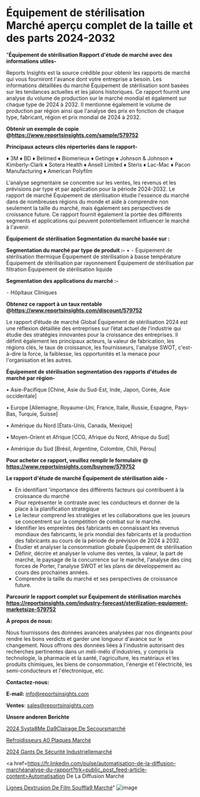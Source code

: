 # Équipement de stérilisation Marché aperçu complet de la taille et des parts 2024-2032

"<strong>Équipement de stérilisation Rapport d'étude de marché avec des informations utiles-</strong>

Reports Insights est la source crédible pour obtenir les rapports de marché qui vous fourniront l'avance dont votre entreprise a besoin. Les informations détaillées du marché Équipement de stérilisation sont basées sur les tendances actuelles et les jalons historiques. Ce rapport fournit une analyse du volume de production sur le marché mondial et également sur chaque type de 2024 à 2032. Il mentionne également le volume de production par région ainsi que l'analyse des prix en fonction de chaque type, fabricant, région et prix mondial de 2024 à 2032.

<strong><b>Obtenir un exemple de copie @</b></strong><a href=https://www.reportsinsights.com/sample/579752><strong><b>https://www.reportsinsights.com/sample/579752</b></strong></a>

<b>Principaux acteurs clés répertoriés dans le rapport-</b>

<b> </b>♦ 3M
♦ BD
♦ Belimed
♦ Biomerieux
♦ Getinge
♦ Johnson & Johnson
♦ Kimberly-Clark
♦ Sotera Health
♦ Ansell Limited
♦ Steris
♦ Lac-Mac
♦ Pacon Manufacturing
♦ American Polyfilm

L'analyse segmentaire se concentre sur les ventes, les revenus et les prévisions par type et par application pour la période 2024-2032. Le rapport de marché Équipement de stérilisation étudie l'essence du marché dans de nombreuses régions du monde et aide à comprendre non seulement la taille du marché, mais également ses perspectives de croissance future. Ce rapport fournit également la portée des différents segments et applications qui peuvent potentiellement influencer le marché à l'avenir.

<strong>Équipement de stérilisation Segmentation du marché basée sur :</strong>

<strong>Segmentation du marché par type de produit :-</strong>
•
⁃ Équipement de stérilisation thermique
Équipement de stérilisation à basse température
Équipement de stérilisation par rayonnement
Équipement de stérilisation par filtration
Équipement de stérilisation liquide

<strong>Segmentation des applications du marché :-</strong>

⁃ Hôpitaux
Cliniques

<strong><b>Obtenez ce rapport à un taux rentable @</b></strong><a href=https://www.reportsinsights.com/discount/579752><strong><b>https://www.reportsinsights.com/discount/579752</b></strong></a>

Le rapport d’étude de marché Global Équipement de stérilisation 2024 est une réflexion détaillée des entreprises sur l’état actuel de l’industrie qui étudie des stratégies innovantes pour la croissance des entreprises. Il définit également les principaux acteurs, la valeur de fabrication, les régions clés, le taux de croissance, les fournisseurs, l'analyse SWOT, c'est-à-dire la force, la faiblesse, les opportunités et la menace pour l'organisation et les autres.

<strong>Équipement de stérilisation segmentation des rapports d'études de marché par région-</strong>

• Asie-Pacifique [Chine, Asie du Sud-Est, Inde, Japon, Corée, Asie occidentale]

• Europe [Allemagne, Royaume-Uni, France, Italie, Russie, Espagne, Pays-Bas, Turquie, Suisse]

• Amérique du Nord [États-Unis, Canada, Mexique]

• Moyen-Orient et Afrique [CCG, Afrique du Nord, Afrique du Sud]

• Amérique du Sud [Brésil, Argentine, Colombie, Chili, Pérou]

<strong>Pour acheter ce rapport, veuillez remplir le formulaire @   <a href=https://www.reportsinsights.com/buynow/579752>https://www.reportsinsights.com/buynow/579752</a></strong>

<strong>Le rapport d'étude de marché Équipement de stérilisation aide -</strong>
<ul>
  <li>En identifiant 'importance des différents facteurs qui contribuent à la croissance du marché</li>
  <li>Pour représenter le contraste avec les conducteurs et donner de la place à la planification stratégique</li>
  <li>Le lecteur comprend les stratégies et les collaborations que les joueurs se concentrent sur la compétition de combat sur le marché.</li>
  <li>Identifier les empreintes des fabricants en connaissant les revenus mondiaux des fabricants, le prix mondial des fabricants et la production des fabricants au cours de la période de prévision de 2024 à 2032.</li>
  <li>Étudier et analyser la consommation globale Équipement de stérilisation</li>
  <li>Définir, décrire et analyser le volume des ventes, la valeur, la part de marché, le paysage de la concurrence sur le marché, l'analyse des cinq forces de Porter, l'analyse SWOT et les plans de développement au cours des prochaines années.</li>
  <li>Comprendre la taille du marché et ses perspectives de croissance future.</li>
</ul>

<strong>Parcourir le rapport complet sur Équipement de stérilisation marchés <a href=https://reportsinsights.com/industry-forecast/sterilization-equipment-marketsize-579752>https://reportsinsights.com/industry-forecast/sterilization-equipment-marketsize-579752</a></strong>

<strong>À propos de nous:</strong>

Nous fournissons des données avancées analysées par nos dirigeants pour rendre les bons verdicts et garder une longueur d'avance sur le changement. Nous offrons des données liées à l'industrie autorisant des recherches pertinentes dans un méli-mélo d'industries, y compris la technologie, la pharmacie et la santé, l'agriculture, les matériaux et les produits chimiques, les biens de consommation, l'énergie et l'électricité, les semi-conducteurs et l'électronique, etc.

<strong>Contactez-nous:</strong>

<strong>E-mail:</strong> <a href=mailto:info@reportsinsights.com>info@reportsinsights.com</a>

<strong>Ventes</strong>: <a href=mailto:sales@reportsinsights.com>sales@reportsinsights.com</a>

<strong>Unsere anderen Berichte</strong>

<a href=https://www.linkedin.com/pulse/2024-syst%C3%A8me-d%C3%A9clairage-de-secoursmarch%C3%A9-r3bic/>2024 Systa8Me Da9Clairage De Secoursmarché</a>

<a href=https://www.linkedin.com/pulse/refroidisseurs-%C3%A0-plaques-march%C3%A9-2024-2032-rapport-buqbe/>Refroidisseurs A0 Plaques Marché</a>

<a href=https://www.linkedin.com/pulse/2024-gants-de-sécurité-industriellemarché-basé-vk3qc/>2024 Gants De Sécurité Industriellemarché</a>

<a href=https://fr.linkedin.com/pulse/automatisation-de-la-diffusion-marchéanalyse-du-rapport?trk=public_post_feed-article-content>Automatisation De La Diffusion Marché</a>

<a href=https://www.linkedin.com/pulse/lignes-dextrusion-de-film-souffl%C3%A9-march%C3%A9-rapport-bs7pf/>Lignes Dextrusion De Film Souffla9 Marché</a>"
![image](https://github.com/daminid12/RItrends/assets/158430485/31091250-f8a8-41f5-b106-d32e2fdd51ba)

